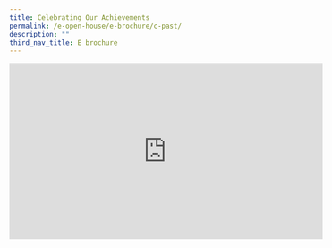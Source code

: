 ```yaml
---
title: Celebrating Our Achievements
permalink: /e-open-house/e-brochure/c-past/
description: ""
third_nav_title: E brochure
---
```

<iframe allowfullscreen="" allow="accelerometer; autoplay; clipboard-write; encrypted-media; gyroscope; picture-in-picture; web-share" frameborder="0" title="YouTube video player" src="https://www.youtube.com/embed/g2lDcREBrWU" height="315" width="560"></iframe>